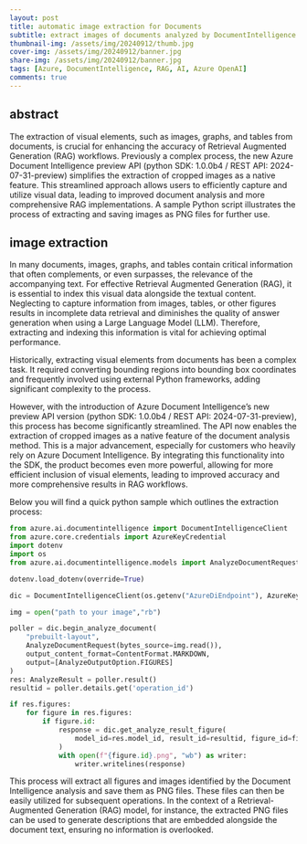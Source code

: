 ```yaml
---
layout: post
title: automatic image extraction for Documents
subtitle: extract images of documents analyzed by DocumentIntelligence 
thumbnail-img: /assets/img/20240912/thumb.jpg
cover-img: /assets/img/20240912/banner.jpg
share-img: /assets/img/20240912/banner.jpg
tags: [Azure, DocumentIntelligence, RAG, AI, Azure OpenAI]
comments: true
---
```


## abstract
The extraction of visual elements, such as images, graphs, and tables from documents, is crucial for enhancing the accuracy of Retrieval Augmented Generation (RAG) workflows. Previously a complex process, the new Azure Document Intelligence preview API (python SDK: 1.0.0b4 / REST API: 2024-07-31-preview) simplifies the extraction of cropped images as a native feature. This streamlined approach allows users to efficiently capture and utilize visual data, leading to improved document analysis and more comprehensive RAG implementations. A sample Python script illustrates the process of extracting and saving images as PNG files for further use.

## image extraction

In many documents, images, graphs, and tables contain critical information that often complements, or even surpasses, the relevance of the accompanying text. For effective Retrieval Augmented Generation (RAG), it is essential to index this visual data alongside the textual content. Neglecting to capture information from images, tables, or other figures results in incomplete data retrieval and diminishes the quality of answer generation when using a Large Language Model (LLM). Therefore, extracting and indexing this information is vital for achieving optimal performance.

Historically, extracting visual elements from documents has been a complex task. It required converting bounding regions into bounding box coordinates and frequently involved using external Python frameworks, adding significant complexity to the process.

However, with the introduction of Azure Document Intelligence’s new preview API version (python SDK: 1.0.0b4 / REST API: 2024-07-31-preview), this process has become significantly streamlined. The API now enables the extraction of cropped images as a native feature of the document analysis method. This is a major advancement, especially for customers who heavily rely on Azure Document Intelligence. By integrating this functionality into the SDK, the product becomes even more powerful, allowing for more efficient inclusion of visual elements, leading to improved accuracy and more comprehensive results in RAG workflows.

Below you will find a quick python sample which outlines the extraction process:

```python
from azure.ai.documentintelligence import DocumentIntelligenceClient
from azure.core.credentials import AzureKeyCredential
import dotenv
import os
from azure.ai.documentintelligence.models import AnalyzeDocumentRequest, ContentFormat, AnalyzeOutputOption,AnalyzeResult

dotenv.load_dotenv(override=True)

dic = DocumentIntelligenceClient(os.getenv("AzureDiEndpoint"), AzureKeyCredential(os.getenv("AzureDiKey")))

img = open("path to your image","rb")

poller = dic.begin_analyze_document(
    "prebuilt-layout",
    AnalyzeDocumentRequest(bytes_source=img.read()),
    output_content_format=ContentFormat.MARKDOWN,
    output=[AnalyzeOutputOption.FIGURES]
)
res: AnalyzeResult = poller.result()
resultid = poller.details.get('operation_id')

if res.figures:
    for figure in res.figures:
        if figure.id:
            response = dic.get_analyze_result_figure(
                model_id=res.model_id, result_id=resultid, figure_id=figure.id
            )
            with open(f"{figure.id}.png", "wb") as writer:
                writer.writelines(response)

```

This process will extract all figures and images identified by the Document Intelligence analysis and save them as PNG files. These files can then be easily utilized for subsequent operations. In the context of a Retrieval-Augmented Generation (RAG) model, for instance, the extracted PNG files can be used to generate descriptions that are embedded alongside the document text, ensuring no information is overlooked.